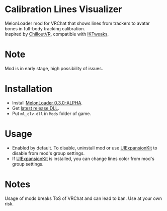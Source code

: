# Calibration Lines Visualizer
MelonLoader mod for VRChat that shows lines from trackers to avatar bones in full-body tracking calibration.  
Inspired by [ChilloutVR](https://store.steampowered.com/app/661130/ChilloutVR), compatible with [IKTweaks](https://github.com/knah/VRCMods).

# Note
Mod is in early stage, high possibility of issues.

# Installation
* Install [MelonLoader 0.3.0-ALPHA](https://github.com/LavaGang/MelonLoader).
* Get [latest release DLL](../../releases/latest).
* Put `ml_clv.dll` in `Mods` folder of game.

# Usage
* Enabled by default. To disable, uninstall mod or use [UIExpansionKit](https://github.com/knah/VRCMods) to disable from mod's group settings.
* If [UIExpansionKit](https://github.com/knah/VRCMods) is installed, you can change lines color from mod's group settings.

# Notes
Usage of mods breaks ToS of VRChat and can lead to ban. Use at your own risk.
